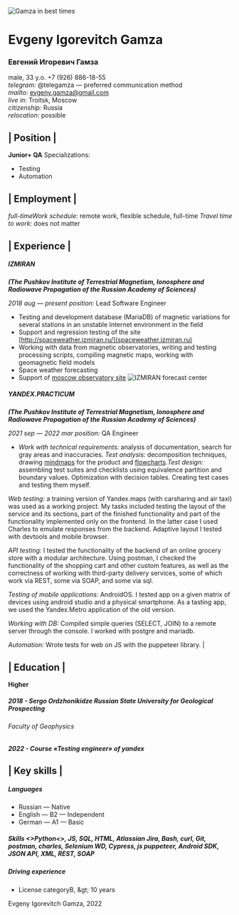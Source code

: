 
![Gamza in best times](https://sun9-5.userapi.com/impf/G1TKfG2Zne-cQvGc-rs4SBYOd8UsPuNVD9cPOg/HCaQDNgiZE8.jpg?size=1280x848&quality=96&sign=c18e74ac253ba946b9f120ad6940def3&type=album)

# **Evgeny Igorevitch Gamza**
### **Евгений Игоревич Гамза**
male, 33 y.o.
+7 (926) 886-18-55  
*telegram:* @telegamza — preferred communication method  
*mailto:* [evgeny.gamza@gmail.com](mailto:evgeny.gamza@gmail.com)  
*live in:* Troitsk, Moscow  
*citizenship:* Russia  
*relocation:* possible  


## | Position |
 **Junior+ QA**
Specializations:
- Testing
- Automation


## | Employment | 
*full-timeWork schedule:* remote work, flexible schedule, full-time
*Travel time to work:* does not matter


## | Experience |
<!-- #### 3 years 7 months
###### | *2018 aug — present time, 3.5 years* | -->


 ##### **IZMIRAN**
**_(The Pushkov Institute of Terrestrial Magnetism, Ionosphere 
and Radiowave Propagation of the Russian Academy of Sciences)_**

 *2018 aug — present*
*position:* Lead Software Engineer
- Testing and development database (MariaDB) of magnetic variations for several stations in an unstable Internet environment in the field
- Support and regression testing of the site [http://spaceweather.izmiran.ru/](spaceweather.izmiran.ru)
- Working with data from magnetic observatories, writing and testing processing scripts, compiling magnetic maps, working with geomagnetic field models
- Space weather forecasting
- Support of [moscow observatory site](http://serv.izmiran.ru/)
![IZMIRAN forecast center](https://sun9-85.userapi.com/impf/E7zwIgT59zmLgTe-IQe1WEn2ZRzjvpDBijkl5w/V-mUlHJx2W0.jpg?size=1600x1200&quality=96&sign=94580b38ced443ed7bbec1d3234dadfa&type=album)



 ##### **YANDEX.PRACTICUM**
**_(The Pushkov Institute of Terrestrial Magnetism, Ionosphere 
and Radiowave Propagation of the Russian Academy of Sciences)_**

 *2021 sep — 2022 mar*
*position:* QA Engineer
- *Work with technical requirements:* analysis of documentation, search for gray areas and inaccuracies. *Test analysis:* decomposition techniques, drawing [mindmaps](https://drive.google.com/file/d/13kwm2PoHyElWTlQVg6hBp9nPXu2wscqk/view?usp=sharing) for the product and [flowcharts](https://drive.google.com/file/d/1UQfErO6hzyhTBvK14XIQErt4Oq4lrln-/view?usp=sharing).*Test design:* assembling test suites and checklists using equivalence partition and boundary values. Optimization with decision tables. Creating test cases and testing them myself.

*Web testing:* a training version of Yandex.maps (with carsharing and air taxi) was used as a working project. My tasks included testing the layout of the service and its sections, part of the finished functionality and part of the functionality implemented only on the frontend. In the latter case I used Charles to emulate responses from the backend. Adaptive layout I tested with devtools and mobile browser.

*API testing:* I tested the functionality of the backend of an online grocery store with a modular architecture. Using postman, I checked the functionality of the shopping cart and other custom features, as well as the correctness of working with third-party delivery services, some of which work via REST, some via SOAP, and some via sql.

*Testing of mobile applications:* AndroidOS. I tested app on a given matrix of devices using android studio and a physical smartphone. As a tasting app, we used the Yandex.Metro application of the old version.

*Working with DB:* Compiled simple queries (SELECT, JOIN) to a remote server through the console. I worked with postgre and mariadb.

*Automation:* Wrote tests for web on JS with the puppeteer library. |


## | Education |
 **Higher**


##### 2018 - **Sergo Ordzhonikidze Russian State University for Geological Prospecting** 
###### Faculty of Geophysics
##### 2022 - **Course «Testing engineer» of yandex**


## | Key skills |
##### Languages
- Russian — Native
- English — B2 — Independent
- German — A1 — Basic

##### Skills <>Python<>, JS, SQL, HTML, Atlassian Jira, Bash, curl, Git, postman, charles, Selenium WD, Cypress, js puppeteer, Android SDK, JSON API, XML, REST, SOAP
##### Driving experience
- License categoryB, \&gt; 10 years

Evgeny Igorevitch Gamza, 2022
